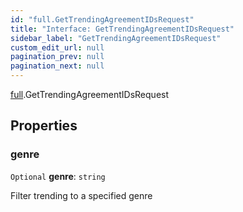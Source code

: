 ```yaml
---
id: "full.GetTrendingAgreementIDsRequest"
title: "Interface: GetTrendingAgreementIDsRequest"
sidebar_label: "GetTrendingAgreementIDsRequest"
custom_edit_url: null
pagination_prev: null
pagination_next: null
---
```


[full](../namespaces/full.md).GetTrendingAgreementIDsRequest

## Properties

### genre

 `Optional` **genre**: `string`

Filter trending to a specified genre
